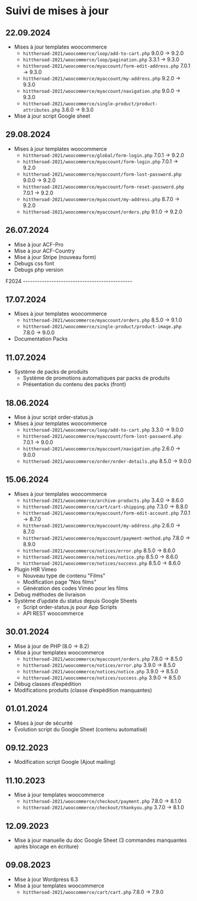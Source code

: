 # Suivi de mises à jour

## 22.09.2024

* Mises à jour templates woocommerce
  * `hittheroad-2021/woocommerce/loop/add-to-cart.php` 9.0.0 → 9.2.0
  * `hittheroad-2021/woocommerce/loop/pagination.php` 3.3.1 → 9.3.0
  * `hittheroad-2021/woocommerce/myaccount/form-edit-address.php` 7.0.1 → 9.3.0
  * `hittheroad-2021/woocommerce/myaccount/my-address.php` 9.2.0 → 9.3.0
  * `hittheroad-2021/woocommerce/myaccount/navigation.php` 9.0.0 → 9.3.0
  * `hittheroad-2021/woocommerce/single-product/product-attributes.php` 3.6.0 → 9.3.0
* Mise à jour script Google sheet

## 29.08.2024

* Mises à jour templates woocommerce
  * `hittheroad-2021/woocommerce/global/form-login.php` 7.0.1 → 9.2.0
  * `hittheroad-2021/woocommerce/myaccount/form-login.php` 7.0.1 → 9.2.0
  * `hittheroad-2021/woocommerce/myaccount/form-lost-password.php` 9.0.0 → 9.2.0
  * `hittheroad-2021/woocommerce/myaccount/form-reset-password.php` 7.0.1 → 9.2.0
  * `hittheroad-2021/woocommerce/myaccount/my-address.php` 8.7.0 → 9.2.0
  * `hittheroad-2021/woocommerce/myaccount/orders.php` 9.1.0 → 9.2.0

## 26.07.2024

* Mise à jour ACF-Pro
* Mise à jour ACF-Country
* Mise à jour Stripe (nouveau form)
* Debugs css font
* Debugs php version

F2024 ----------------------------------------------

## 17.07.2024

* Mises à jour templates woocommerce
  * `hittheroad-2021/woocommerce/myaccount/orders.php` 8.5.0 → 9.1.0
  * `hittheroad-2021/woocommerce/single-product/product-image.php` 7.8.0 → 9.0.0
* Documentation Packs

## 11.07.2024

* Système de packs de produits
  * Système de promotions automatiques par packs de produits
  * Présentation du contenu des packs (front)

## 18.06.2024

* Mise à jour script order-status.js
* Mises à jour templates woocommerce
  * `hittheroad-2021/woocommerce/loop/add-to-cart.php` 3.3.0 → 9.0.0
  * `hittheroad-2021/woocommerce/myaccount/form-lost-password.php` 7.0.1 → 9.0.0
  * `hittheroad-2021/woocommerce/myaccount/navigation.php` 2.6.0 → 9.0.0
  * `hittheroad-2021/woocommerce/order/order-details.php` 8.5.0 → 9.0.0

## 15.06.2024

* Mises à jour templates woocommerce
  * `hittheroad-2021/woocommerce/archive-products.php` 3.4.0 → 8.6.0
  * `hittheroad-2021/woocommerce/cart/cart-shipping.php` 7.3.0 → 8.8.0
  * `hittheroad-2021/woocommerce/myaccount/form-edit-account.php` 7.0.1 → 8.7.0
  * `hittheroad-2021/woocommerce/myaccount/my-address.php` 2.6.0 → 8.7.0
  * `hittheroad-2021/woocommerce/myaccount/payment-method.php` 7.8.0 → 8.9.0
  * `hittheroad-2021/woocommerce/notices/error.php` 8.5.0 → 8.6.0
  * `hittheroad-2021/woocommerce/notices/notice.php` 8.5.0 → 8.6.0
  * `hittheroad-2021/woocommerce/notices/success.php` 8.5.0 → 8.6.0
* Plugin HtR Vimeo
  * Nouveau type de contenu "Films"
  * Modification page "Nos films"
  * Génération des codes Viméo pour les films
* Debug méthodes de livraison
* Système d’update du status depuis Google Sheets
  * Script order-status.js pour App Scripts
  * API REST woocommerce

## 30.01.2024

* Mise à jour de PHP (8.0 → 8.2)
* Mise à jour templates woocommerce
  * `hittheroad-2021/woocommerce/myaccount/orders.php` 7.8.0 → 8.5.0
  * `hittheroad-2021/woocommerce/notices/error.php` 3.9.0 → 8.5.0
  * `hittheroad-2021/woocommerce/notices/notice.php` 3.9.0 → 8.5.0
  * `hittheroad-2021/woocommerce/notices/success.php` 3.9.0 → 8.5.0
* Débug classes d’expédition
* Modifications produits (classe d’expédition manquantes)

## 01.01.2024

* Mises à jour de sécurité
* Évolution script du Google Sheet (contenu automatisé)

## 09.12.2023

* Modification script Google (Ajout mailing)

## 11.10.2023

* Mise à jour templates woocommerce
  * `hittheroad-2021/woocommerce/checkout/payment.php` 7.8.0 → 8.1.0
  * `hittheroad-2021/woocommerce/checkout/thankyou.php` 3.7.0 → 8.1.0

## 12.09.2023

* Mise à jour manuelle du doc Google Sheet (3 commandes manquantes après blocage en écriture)

## 09.08.2023

* Mise à jour Wordpress 6.3
* Mise à jour templates woocommerce
  * `hittheroad-2021/woocommerce/cart/cart.php` 7.8.0 → 7.9.0
